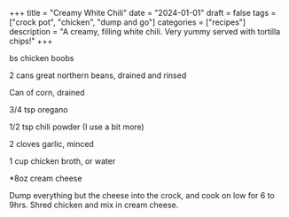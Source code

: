 ﻿+++
title = "Creamy White Chili"
date = "2024-01-01"
draft = false
tags = ["crock pot", "chicken", "dump and go"]
categories = ["recipes"]
description = "A creamy, filling white chili. Very yummy served with tortilla chips!"
+++

bs chicken boobs

2 cans great northern beans, drained and rinsed

Can of corn, drained

3/4 tsp oregano

1/2 tsp chili powder (I use a bit more)

2 cloves garlic, minced

1 cup chicken broth, or water

\*8oz cream cheese

Dump everything but the cheese into the crock, and cook on low for 6 to 9hrs. Shred chicken and mix in cream cheese.